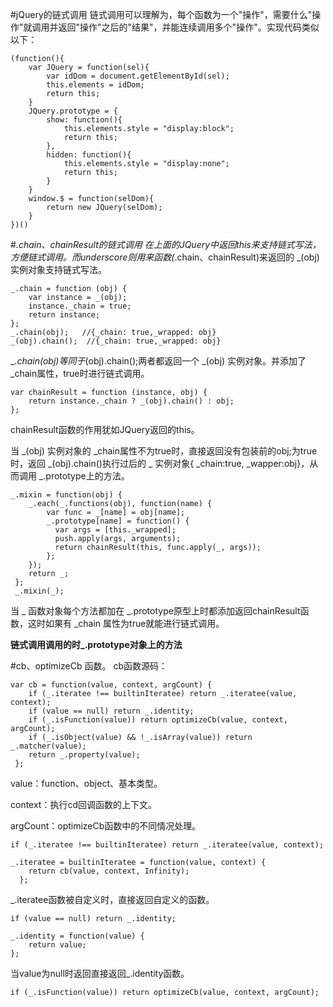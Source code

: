 #jQuery的链式调用
链式调用可以理解为，每个函数为一个"操作"，需要什么"操作"就调用并返回"操作"之后的"结果"，并能连续调用多个"操作"。实现代码类似以下：

    (function(){ 
        var JQuery = function(sel){
            var idDom = document.getElementById(sel);
            this.elements = idDom;
            return this;
        }
        JQuery.prototype = {
            show: function(){
                this.elements.style = "display:block";
                return this;
            },
            hidden: function(){
                this.elements.style = "display:none";
                return this;
            }
        }
        window.$ = function(selDom){
            return new JQuery(selDom);
        }
    })()
#_.chain、chainResult的链式调用
在上面的JQuery中返回this来支持链式写法，方便链式调用。而underscore则用来函数(_.chain、chainResult)来返回的 _(obj) 实例对象支持链式写法。

    _.chain = function (obj) {
        var instance = _(obj);
        instance._chain = true;
        return instance;
    };
    _.chain(obj);   //{_chain: true,_wrapped: obj}
    _(obj).chain();  //{_chain: true,_wrapped: obj}
__.chain(obj)等同于_(obj).chain();两者都返回一个 _(obj) 实例对象。并添加了 _chain属性，true时进行链式调用。

    var chainResult = function (instance, obj) {
        return instance._chain ? _(obj).chain() : obj;
    };
chainResult函数的作用犹如JQuery返回的this。

当 _(obj) 实例对象的 _chain属性不为true时，直接返回没有包装前的obj;为true时，返回 _(obj).chain()执行过后的 _ 实例对象{ _chain:true, _wapper:obj}，从而调用 _.prototype上的方法。
    
    _.mixin = function(obj) {
        _.each(_.functions(obj), function(name) {
            var func = _[name] = obj[name];
            _.prototype[name] = function() {
              var args = [this._wrapped];
              push.apply(args, arguments);
              return chainResult(this, func.apply(_, args));
            };
        });
        return _;
     };
     _.mixin(_);
当 _ 函数对象每个方法都加在 _.prototype原型上时都添加返回chainResult函数，这时如果有 _chain 属性为true就能进行链式调用。

**链式调用调用的时_.prototype对象上的方法**

#cb、optimizeCb 函数。
cb函数源码：

    var cb = function(value, context, argCount) {
        if (_.iteratee !== builtinIteratee) return _.iteratee(value, context);
        if (value == null) return _.identity;
        if (_.isFunction(value)) return optimizeCb(value, context, argCount);
        if (_.isObject(value) && !_.isArray(value)) return _.matcher(value);
        return _.property(value);
     };
value：function、object、基本类型。

context：执行cd回调函数的上下文。

argCount：optimizeCb函数中的不同情况处理。

    if (_.iteratee !== builtinIteratee) return _.iteratee(value, context);
    
    _.iteratee = builtinIteratee = function(value, context) {
        return cb(value, context, Infinity);
      };
_.iteratee函数被自定义时，直接返回自定义的函数。

    if (value == null) return _.identity;
    
    _.identity = function(value) {
        return value;
    };
当value为null时返回直接返回_.identity函数。

    if (_.isFunction(value)) return optimizeCb(value, context, argCount);
    
    